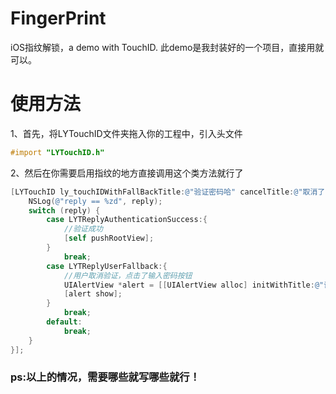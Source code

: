 # FingerPrint
iOS指纹解锁，a demo with TouchID.
此demo是我封装好的一个项目，直接用就可以。

# 使用方法
1、首先，将LYTouchID文件夹拖入你的工程中，引入头文件
```objective-c
#import "LYTouchID.h"
```
2、然后在你需要启用指纹的地方直接调用这个类方法就行了
```objective-c
[LYTouchID ly_touchIDWithFallBackTitle:@"验证密码哈" cancelTitle:@"取消了" localizedReason:@"请验证已有手机指纹" reply:^(LYTReply reply, NSError *error) {
    NSLog(@"reply == %zd", reply);
    switch (reply) {
        case LYTReplyAuthenticationSuccess:{
            //验证成功
            [self pushRootView];
        }
            break;
        case LYTReplyUserFallback:{
            //用户取消验证，点击了输入密码按钮
            UIAlertView *alert = [[UIAlertView alloc] initWithTitle:@"请输入密码" message:nil delegate:nil cancelButtonTitle:@"确定" otherButtonTitles:nil];
            [alert show];
        }
            break;
        default:
            break;
    }
}];
```
### ps:以上的情况，需要哪些就写哪些就行！
